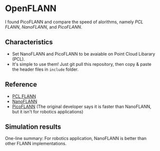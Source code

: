 # OpenFLANN

I found PicoFLANN and compare the speed of alorithms, namely *PCL FLANN*, *NanoFLANN*, and *PicoFLANN*.

## Characteristics

* Set NanoFLANN and PicoFLANN to be avaiable on Point Cloud Libarary (PCL).
* It's simple to use them! Just git pull this repository, then copy & paste the header files in `include` folder.

## Reference    
* [PCL FLANN](https://pointclouds.org/documentation/tutorials/kdtree_search.html)
* [NanoFLANN](https://github.com/jlblancoc/nanoflann)
* [PicoFLANN](https://github.com/rmsalinas/picoflann) (The original developer says it is faster than NanoFLANN, but it isn't for robotics applications)


## Simulation results

One-line summary: For robotics application, NanoFLANN is better than other FLANN implementations.



